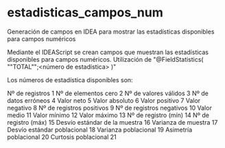 # estadisticas_campos_num
Generación de campos en IDEA para mostrar las estadísticas disponibles para campos numéricos

Mediante el IDEAScript se crean campos que muestran las estadísticas disponibles para campos numéricos.
Utilización de "@FieldStatistics( ""TOTAL"";<número de estadística> )"

Los números de estadística disponibles son:

Nº de registros 1 
Nº de elementos cero 2 
Nº de valores válidos 3 
Nº de datos erróneos 4 
Valor neto 5 
Valor absoluto 6 
Valor positivo 7 
Valor negativo 8 
Nº de registros positivos 9 
Nº de registros negativos 10 
Valor medio 11 
Valor mínimo 12 
Valor máximo 13 
Nº de registro (mín) 14 
Nº de registro (máx) 15 
Desvío estándar de la muestra 16 
Varianza de muestra 17 
Desvío estándar poblacional 18 
Varianza poblacional 19 
Asimetría poblacional 20 
Curtosis poblacional 21 

